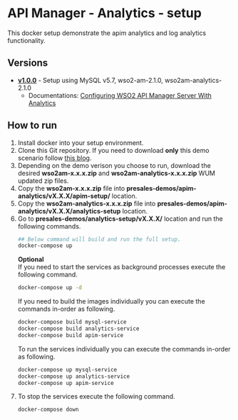 # API Manager - Analytics - setup
This docker setup demonstrate the apim analytics and log analytics functionality. 

## Versions
* [**v1.0.0**](v1.0.0) - Setup using MySQL v5.7, wso2-am-2.1.0, wso2am-analytics-2.1.0
  * Documentations: [Configuring WSO2 API Manager Server With Analytics](https://docs.wso2.com/display/AM210/Configuring+APIM+Analytics)

## How to run
1. Install docker into your setup environment.
2. Clone this Git repository. If you need to download **only** this demo scenario follow [this blog](http://amalg-blogs.blogspot.com/2017/12/github-clone-only-sub-directory-of.html).
3. Depending on the demo verison you choose to run, download the desired **wso2am-x.x.x.zip** and **wso2am-analytics-x.x.x.zip** WUM updated zip files.
4. Copy the **wso2am-x.x.x.zip** file into **presales-demos/apim-analytics/vX.X.X/apim-setup/** location.
5. Copy the **wso2am-analytics-x.x.x.zip** file into **presales-demos/apim-analytics/vX.X.X/analytics-setup** location.
6. Go to **presales-demos/analytics-setup/vX.X.X/** location and run the following commands.
    ```bash
    ## Below command will build and run the full setup.
    docker-compose up
    ```
    **Optional**  
    If you need to start the services as background processes execute the following command.
    ```bash
    docker-compose up -d
    ```
    If you need to build the images individually you can execute the commands in-order as following.
    ```bash
    docker-compose build mysql-service
    docker-compose build analytics-service
    docker-compose build apim-service
    ```
    To run the services individually you can execute the commands in-order as following.
    ```bash
    docker-compose up mysql-service
    docker-compose up analytics-service
    docker-compose up apim-service
    ```
7. To stop the services execute the following command. 
    ```bash
    docker-compose down
    ```
